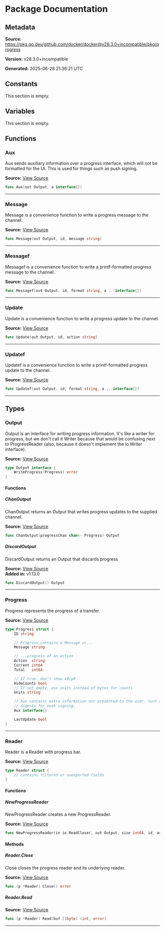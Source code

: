 # Package Documentation

## Metadata

**Source:** https://pkg.go.dev/github.com/docker/docker@v28.3.0+incompatible/pkg/progress

**Version:** v28.3.0+incompatible

**Generated:** 2025-06-28 21:36:21 UTC

## Constants

This section is empty.

## Variables

This section is empty.

## Functions

### Aux

Aux sends auxiliary information over a progress interface, which will not be
formatted for the UI. This is used for things such as push signing.

**Source:** [View Source](https://github.com/docker/docker/blob/v28.3.0/pkg/progress/progress.go#L91)  

```go
func Aux(out Output, a interface{})
```

---

### Message

Message is a convenience function to write a progress message to the channel.

**Source:** [View Source](https://github.com/docker/docker/blob/v28.3.0/pkg/progress/progress.go#L79)  

```go
func Message(out Output, id, message string)
```

---

### Messagef

Messagef is a convenience function to write a printf-formatted progress
message to the channel.

**Source:** [View Source](https://github.com/docker/docker/blob/v28.3.0/pkg/progress/progress.go#L85)  

```go
func Messagef(out Output, id, format string, a ...interface{})
```

---

### Update

Update is a convenience function to write a progress update to the channel.

**Source:** [View Source](https://github.com/docker/docker/blob/v28.3.0/pkg/progress/progress.go#L68)  

```go
func Update(out Output, id, action string)
```

---

### Updatef

Updatef is a convenience function to write a printf-formatted progress update
to the channel.

**Source:** [View Source](https://github.com/docker/docker/blob/v28.3.0/pkg/progress/progress.go#L74)  

```go
func Updatef(out Output, id, format string, a ...interface{})
```

---

## Types

### Output

Output is an interface for writing progress information. It's
like a writer for progress, but we don't call it Writer because
that would be confusing next to ProgressReader (also, because it
doesn't implement the io.Writer interface).

**Source:** [View Source](https://github.com/docker/docker/blob/v28.3.0/pkg/progress/progress.go#L35)  

```go
type Output interface {
	WriteProgress(Progress) error
}
```

#### Functions

##### ChanOutput

ChanOutput returns an Output that writes progress updates to the
supplied channel.

**Source:** [View Source](https://github.com/docker/docker/blob/v28.3.0/pkg/progress/progress.go#L52)  

```go
func ChanOutput(progressChan chan<- Progress) Output
```

##### DiscardOutput

DiscardOutput returns an Output that discards progress

**Source:** [View Source](https://github.com/docker/docker/blob/v28.3.0/pkg/progress/progress.go#L63)  
**Added in:** v1.13.0

```go
func DiscardOutput() Output
```

---

### Progress

Progress represents the progress of a transfer.

**Source:** [View Source](https://github.com/docker/docker/blob/v28.3.0/pkg/progress/progress.go#L8)  

```go
type Progress struct {
	ID string

	// Progress contains a Message or...
	Message string

	// ...progress of an action
	Action  string
	Current int64
	Total   int64

	// If true, don't show xB/yB
	HideCounts bool
	// If not empty, use units instead of bytes for counts
	Units string

	// Aux contains extra information not presented to the user, such as
	// digests for push signing.
	Aux interface{}

	LastUpdate bool
}
```

---

### Reader

Reader is a Reader with progress bar.

**Source:** [View Source](https://github.com/docker/docker/blob/v28.3.0/pkg/progress/progressreader.go#L11)  

```go
type Reader struct {
	// contains filtered or unexported fields
}
```

#### Functions

##### NewProgressReader

NewProgressReader creates a new ProgressReader.

**Source:** [View Source](https://github.com/docker/docker/blob/v28.3.0/pkg/progress/progressreader.go#L23)  

```go
func NewProgressReader(in io.ReadCloser, out Output, size int64, id, action string) *Reader
```

#### Methods

##### Reader.Close

Close closes the progress reader and its underlying reader.

**Source:** [View Source](https://github.com/docker/docker/blob/v28.3.0/pkg/progress/progressreader.go#L53)  

```go
func (p *Reader) Close() error
```

##### Reader.Read

**Source:** [View Source](https://github.com/docker/docker/blob/v28.3.0/pkg/progress/progressreader.go#L34)  

```go
func (p *Reader) Read(buf []byte) (int, error)
```

---


